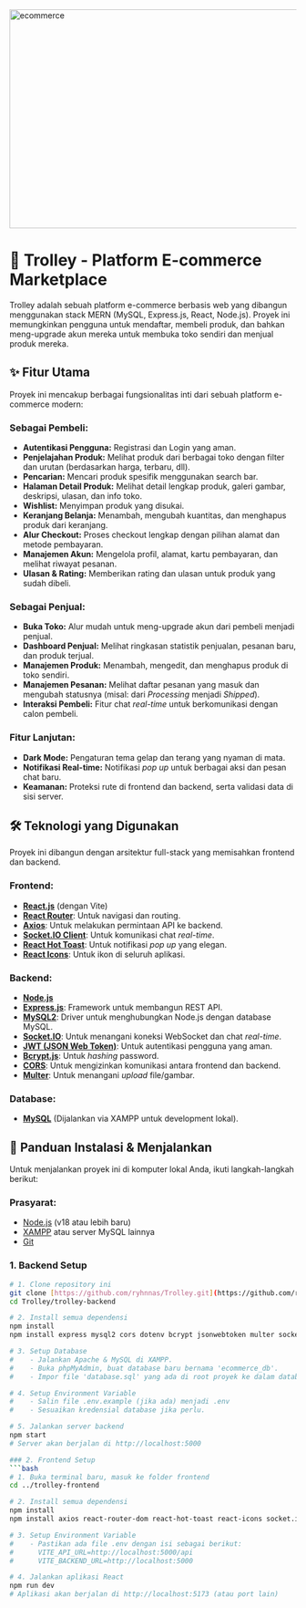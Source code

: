 <img width="624" height="384" alt="ecommerce" src="https://github.com/user-attachments/assets/f8e526ca-1954-43ae-b062-3ecba0d572d1" />

# 🛒 Trolley - Platform E-commerce Marketplace

Trolley adalah sebuah platform e-commerce berbasis web yang dibangun menggunakan stack MERN (MySQL, Express.js, React, Node.js). Proyek ini memungkinkan pengguna untuk mendaftar, membeli produk, dan bahkan meng-upgrade akun mereka untuk membuka toko sendiri dan menjual produk mereka.

## ✨ Fitur Utama

Proyek ini mencakup berbagai fungsionalitas inti dari sebuah platform e-commerce modern:

### Sebagai Pembeli:
- **Autentikasi Pengguna:** Registrasi dan Login yang aman.
- **Penjelajahan Produk:** Melihat produk dari berbagai toko dengan filter dan urutan (berdasarkan harga, terbaru, dll).
- **Pencarian:** Mencari produk spesifik menggunakan search bar.
- **Halaman Detail Produk:** Melihat detail lengkap produk, galeri gambar, deskripsi, ulasan, dan info toko.
- **Wishlist:** Menyimpan produk yang disukai.
- **Keranjang Belanja:** Menambah, mengubah kuantitas, dan menghapus produk dari keranjang.
- **Alur Checkout:** Proses checkout lengkap dengan pilihan alamat dan metode pembayaran.
- **Manajemen Akun:** Mengelola profil, alamat, kartu pembayaran, dan melihat riwayat pesanan.
- **Ulasan & Rating:** Memberikan rating dan ulasan untuk produk yang sudah dibeli.

### Sebagai Penjual:
- **Buka Toko:** Alur mudah untuk meng-upgrade akun dari pembeli menjadi penjual.
- **Dashboard Penjual:** Melihat ringkasan statistik penjualan, pesanan baru, dan produk terjual.
- **Manajemen Produk:** Menambah, mengedit, dan menghapus produk di toko sendiri.
- **Manajemen Pesanan:** Melihat daftar pesanan yang masuk dan mengubah statusnya (misal: dari *Processing* menjadi *Shipped*).
- **Interaksi Pembeli:** Fitur chat *real-time* untuk berkomunikasi dengan calon pembeli.

### Fitur Lanjutan:
- **Dark Mode:** Pengaturan tema gelap dan terang yang nyaman di mata.
- **Notifikasi Real-time:** Notifikasi *pop up* untuk berbagai aksi dan pesan chat baru.
- **Keamanan:** Proteksi rute di frontend dan backend, serta validasi data di sisi server.

## 🛠️ Teknologi yang Digunakan

Proyek ini dibangun dengan arsitektur full-stack yang memisahkan frontend dan backend.

### Frontend:
- **[React.js](https://reactjs.org/)** (dengan Vite)
- **[React Router](https://reactrouter.com/)**: Untuk navigasi dan routing.
- **[Axios](https://axios-http.com/)**: Untuk melakukan permintaan API ke backend.
- **[Socket.IO Client](https://socket.io/docs/v4/client-api/)**: Untuk komunikasi chat *real-time*.
- **[React Hot Toast](https://react-hot-toast.com/)**: Untuk notifikasi *pop up* yang elegan.
- **[React Icons](https://react-icons.github.io/react-icons/)**: Untuk ikon di seluruh aplikasi.

### Backend:
- **[Node.js](https://nodejs.org/)**
- **[Express.js](https://expressjs.com/)**: Framework untuk membangun REST API.
- **[MySQL2](https://github.com/sidorares/node-mysql2)**: Driver untuk menghubungkan Node.js dengan database MySQL.
- **[Socket.IO](https://socket.io/)**: Untuk menangani koneksi WebSocket dan chat *real-time*.
- **[JWT (JSON Web Token)](https://jwt.io/)**: Untuk autentikasi pengguna yang aman.
- **[Bcrypt.js](https://github.com/dcodeIO/bcrypt.js)**: Untuk *hashing* password.
- **[CORS](https://github.com/expressjs/cors)**: Untuk mengizinkan komunikasi antara frontend dan backend.
- **[Multer](https://github.com/expressjs/multer)**: Untuk menangani *upload* file/gambar.

### Database:
- **[MySQL](https://www.mysql.com/)** (Dijalankan via XAMPP untuk development lokal).

## 🚀 Panduan Instalasi & Menjalankan

Untuk menjalankan proyek ini di komputer lokal Anda, ikuti langkah-langkah berikut:

### Prasyarat:
- [Node.js](https://nodejs.org/en/download/) (v18 atau lebih baru)
- [XAMPP](https://www.apachefriends.org/index.html) atau server MySQL lainnya
- [Git](https://git-scm.com/downloads)

### 1. Backend Setup
```bash
# 1. Clone repository ini
git clone [https://github.com/ryhnnas/Trolley.git](https://github.com/ryhnnas/Trolley.git)
cd Trolley/trolley-backend

# 2. Install semua dependensi
npm install
npm install express mysql2 cors dotenv bcrypt jsonwebtoken multer socket.io pg

# 3. Setup Database
#    - Jalankan Apache & MySQL di XAMPP.
#    - Buka phpMyAdmin, buat database baru bernama 'ecommerce_db'.
#    - Impor file 'database.sql' yang ada di root proyek ke dalam database 'ecommerce_db'.

# 4. Setup Environment Variable
#    - Salin file .env.example (jika ada) menjadi .env
#    - Sesuaikan kredensial database jika perlu.

# 5. Jalankan server backend
npm start
# Server akan berjalan di http://localhost:5000

### 2. Frontend Setup
```bash
# 1. Buka terminal baru, masuk ke folder frontend
cd ../trolley-frontend

# 2. Install semua dependensi
npm install
npm install axios react-router-dom react-hot-toast react-icons socket.io-client jwt-decode

# 3. Setup Environment Variable
#    - Pastikan ada file .env dengan isi sebagai berikut:
#      VITE_API_URL=http://localhost:5000/api
#      VITE_BACKEND_URL=http://localhost:5000

# 4. Jalankan aplikasi React
npm run dev
# Aplikasi akan berjalan di http://localhost:5173 (atau port lain)
